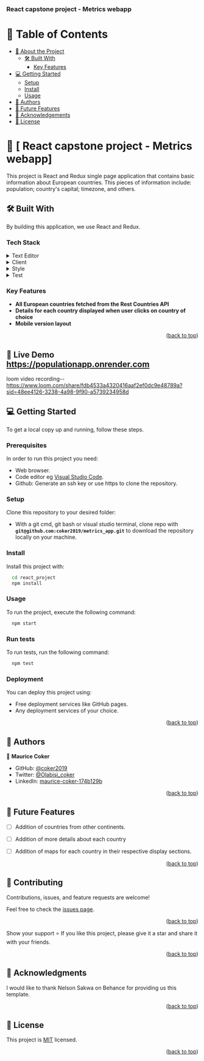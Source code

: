 <a name="readme-top"></a>

  <h3><b>React capstone project - Metrics webapp</b></h3>


# 📗 Table of Contents

- [📖 About the Project](#about-project)
  - [🛠 Built With](#built-with)
    - [Key Features](#key-features)
- [💻 Getting Started](#getting-started)
  - [Setup](#setup)
  - [Install](#install)
  - [Usage](#usage)
- [👥 Authors](#authors)
- [🔭 Future Features](#future-features)
- [🙏 Acknowledgements](#acknowledgements)
- [📝 License](#license)

# 📖 [ React capstone project - Metrics webapp] <a name="about-project"></a>
 This project is React and Redux single page application that contains basic information about European countries. This pieces of information include: population; country's capital; timezone, and others.
 


## 🛠 Built With <a name="built-with"></a>
By building this application, we use React and Redux.

### Tech Stack <a name="tech-stack"></a>

<details>
  <summary>Text Editor</summary>
  <ul>
    <li><a href="https://code.visualstudio.com/">Visual Studio Code</a></li>
  </ul>
</details>

<details>
  <summary>Client</summary>
  <ul>
    <li><a href="https://developer.mozilla.org/en-US/docs/Web/HTML">HTML</a></li>
    <li><a href="https://react.dev/">React.js</a></li>
  </ul>
</details>

<details>
<summary>Style</summary>
  <ul>
    <li><a href="https://developer.mozilla.org/en-US/docs/Web/CSS">CSS</a></li>
     <li><a href="https://react-bootstrap.github.io/docs/getting-started/introduction">React-bootstrap</a></li>
  </ul>
</details>

<details>
<summary>Test</summary>
  <ul>
    <li><a href="https://jestjs.io/">React testing library and Jest</a></li>
     
  </ul>
</details>

### Key Features <a name="key-features"></a>
- **All European countries fetched from the Rest Countries API**
- **Details for each country displayed when user clicks on country of choice**
- **Mobile version layout**


<p align="right">(<a href="#readme-top">back to top</a>)</p>


 ## 🚀 Live Demo <a name="live-demo">https://populationapp.onrender.com</a> 


loom video recording--https://www.loom.com/share/fdb4533a4320416aaf2ef0dc9e48789a?sid=48ee4126-3238-4a98-9f90-a5739234958d




<p align="right"><a href="#readme-top"></a></p>

<!-- GETTING STARTED -->

## 💻 Getting Started <a name="getting-started"></a>
To get a local copy up and running, follow these steps.

### Prerequisites

In order to run this project you need:

- Web browser.
- Code editor eg [Visual Studio Code](https://code.visualstudio.com/download).
- Github: Generate an ssh key or use https to clone the repository.

### Setup

Clone this repository to your desired folder:

- With a git cmd, git bash or visual studio terminal, clone repo with **``git@github.com:coker2019/metrics_app.git``** to download the repository locally on your machine.


### Install

Install this project with:

```sh
  cd react_project
  npm install
```

### Usage

To run the project, execute the following command:

```sh
  npm start
```

### Run tests

To run tests, run the following command:

```sh
  npm test
```

### Deployment

You can deploy this project using:

- Free deployment services like GitHub pages.
- Any deployment services of your choice.


<p align="right">(<a href="#readme-top">back to top</a>)</p>



<!-- AUTHORS -->

## 👥 Authors <a name="authors"></a>



👤 **Maurice Coker**

- GitHub: [@coker2019](https://github.com/coker2019)
- Twitter: [@Olabisi_coker](https://twitter.com/Olabisi_coker)
- LinkedIn: [maurice-coker-174b129b](https://linkedin.com/in/maurice-coker-174b129b)

 




<p align="right">(<a href="#readme-top">back to top</a>)</p>

<!-- FUTURE FEATURES -->

## 🔭 Future Features <a name="future-features"></a>
 - [ ] Addition of countries from other continents.
-  [ ] Addition of more details about each country
-  [ ] Addition of maps for each country in their respective display sections.





<p align="right">(<a href="#readme-top">back to top</a>)</p>

<!-- CONTRIBUTING -->

## 🤝 Contributing <a name="contributing"></a>

Contributions, issues, and feature requests are welcome!

Feel free to check the [issues page](../../issues/).

<p align="right">(<a href="#readme-top">back to top</a>)</p>



Show your support ⭐️
If you like this project, please give it a star and share it with your friends.


<p align="right">(<a href="#readme-top">back to top</a>)</p>

<!-- ACKNOWLEDGEMENTS -->

## 🙏 Acknowledgments <a name="acknowledgements"></a>
I would like to thank Nelson Sakwa on Behance for providing us this template.




<p align="right">(<a href="#readme-top">back to top</a>)</p>


<!-- LICENSE -->

## 📝 License <a name="license"></a>

This project is [MIT](./MIT.md) licensed.

<p align="right">(<a href="#readme-top">back to top</a>)</p>
